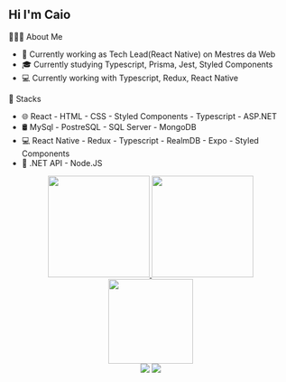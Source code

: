 ## Hi I'm Caio

👨🏻‍💻 About Me
- 💼 Currently working as Tech Lead(React Native) on Mestres da Web
- 🎓 Currently studying Typescript, Prisma, Jest, Styled Components
- 💻 Currently working with Typescript, Redux, React Native

🚀 Stacks
- 🌐 React - HTML - CSS - Styled Components - Typescript - ASP.NET
- 🛢 MySql - PostreSQL - SQL Server - MongoDB
- 💻 React Native - Redux - Typescript - RealmDB - Expo - Styled Components
- 🔧 .NET API - Node.JS

<div align="center">
  <a href="https://github.com/cacacaio">
  <img height="180em" src="https://github-readme-stats.vercel.app/api?username=cacacaio&show_icons=true&theme=dracula&include_all_commits=true&count_private=true"/>
  <img height="180em" src="https://github-readme-stats.vercel.app/api/top-langs/?username=cacacaio&layout=compact&langs_count=7&theme=dracula"/>
  <img height="150em" src="https://github-readme-streak-stats.herokuapp.com/?user=cacacaio&theme=dracula"/>
</div>
 
 <div align="center">
  <a href = "mailto:cacaioassuncao@hotmail.com"><img src="https://img.shields.io/badge/Microsoft_Outlook-0078D4?style=for-the-badge&logo=microsoft-outlook&logoColor=white" target="_blank"></a>
  <a href="https://www.linkedin.com/in/cacacaio/" target="_blank"><img src="https://img.shields.io/badge/-LinkedIn-%230077B5?style=for-the-badge&logo=linkedin&logoColor=white" target="_blank"></a> 

</div>
